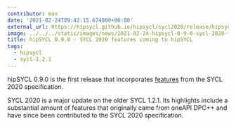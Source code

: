 ```yaml
---
contributor: max
date: '2021-02-24T09:42:15.674000+00:00'
external_url: https://hipsycl.github.io/hipsycl/sycl2020/release/hipsycl-0.9/
image: ../../../static/images/news/2021-02-24-hipsycl-0-9-0-sycl-2020-features-coming-to-hipsycl.webp
title: hipSYCL 0.9.0 - SYCL 2020 features coming to hipSYCL
tags:
  - hipsycl
  - sycl-1.2.1
---
```


hipSYCL 0.9.0 is the first release that incorporates [features](https://github.com/hipSYCL/featuresupport) from the SYCL
2020 specification.

SYCL 2020 is a major update on the older SYCL 1.2.1. Its highlights include a substantial amount of features that
originally came from oneAPI DPC++ and have since been contributed to the SYCL 2020 specification.
